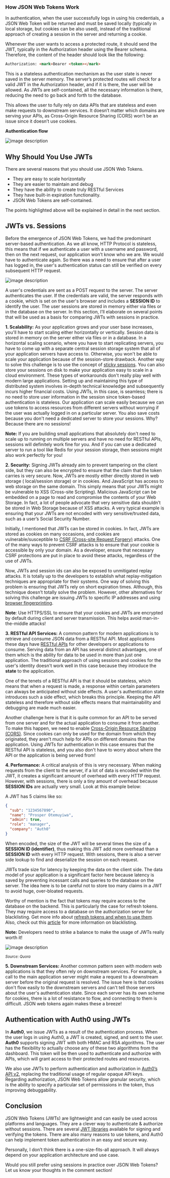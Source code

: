 ### How JSON Web Tokens Work

In authentication, when the user successfully logs in using his credentials, a JSON Web Token will be returned and must be saved locally (typically in local storage, but cookies can be also used), instead of the traditional approach of creating a session in the server and returning a cookie.

Whenever the user wants to access a protected route, it should send the JWT, typically in the Authorization header using the Bearer schema. Therefore, the content of the header should look like the following:

```html
Authorization: <mark>Bearer <token></mark>
```

This is a stateless authentication mechanism as the user state is never saved in the server memory. The server’s protected routes will check for a valid JWT in the Authorization header, and if it is there, the user will be allowed. As JWTs are self-contained, all the necessary information is there, reducing the need to go back and forth to the database.

This allows the user to fully rely on data APIs that are stateless and even make requests to downstream services. It doesn’t matter which domains are serving your APIs, as Cross-Origin Resource Sharing (CORS) won’t be an issue since it doesn’t use cookies.

**Authentication flow**

![image description][1]

## Why Should You Use JWTs

There are several reasons that you should use JSON Web Tokens.

- They are easy to scale horizontally
- They are easier to maintain and debug
- They have the ability to create truly RESTful Services
- They have built-in expiration functionality.
- JSON Web Tokens are self-contained.

The points highlighted above will be explained in detail in the next section.

## JWTs vs. Sessions

Before the emergence of JSON Web Tokens, we had the predominant server-based authentication. As we all know, HTTP Protocol is stateless, this means that if we authenticate a user with a username and password, then on the next request, our application won’t know who we are. We would have to authenticate again. So there was a need to ensure that after a user has logged in, the user's authentication status can still be verified on every subsequent HTTP request.

![image description][2]

A user's credentials are sent as a POST request to the server. The server authenticates the user. If the credentials are valid, the server responds with a cookie, which is set on the user's browser and includes a **SESSION ID** to identify the user. The user sessions are stored in memory either via files or in the database on the server. In this section, I’ll elaborate on several points that will be used as a basis for comparing JWTs with sessions in practice.

**1. Scalability:** As your application grows and your user base increases, you'll have to start scaling either horizontally or vertically. Session data is stored in memory on the server either via files or in a database. In a horizontal scaling scenario, where you have to start replicating servers, you have to come up with a separate central session storage system that all of your application servers have access to. Otherwise, you won't be able to scale your application because of the session-store drawback. Another way to solve this challenge is to use the concept of [sticky sessions](http://stackoverflow.com/questions/10494431/sticky-and-non-sticky-sessions). You can also store your sessions on disk to make your application easy to scale in a cloud environment. These types of workarounds don't really play well with modern large applications. Setting up and maintaining this type of distributed system involves in-depth technical knowledge and subsequently incurs higher financial costs. Using JWTs, in this case, is seamless; there is no need to store user information in the session since token-based authentication is stateless. Our application can scale easily because we can use tokens to access resources from different servers without worrying if the user was actually logged in on a particular server. You also save costs because you don't need a dedicated server to store your sessions. Why? Because there are no sessions!

**Note:** If you are building small applications that absolutely don't need to scale up to running on multiple servers and have no need for RESTful APIs, sessions will definitely work fine for you. And if you can use a dedicated server to run a tool like Redis for your session storage, then sessions might also work perfectly for you!

**2. Security:** Signing JWTs already aim to prevent tampering on the client side, but they can also be encrypted to ensure that the claim that the token carries is very secure. Now, JWTs are mostly either directly stored in web storage ( local/session storage) or in cookies. And JavaScript has access to web storage on the same domain. This simply means that your JWTs might be vulnerable to XSS (Cross-site Scripting). Malicious JavaScript can be embedded on a page to read and compromise the contents of your Web Storage. In fact, a lot of people advocate that very sensitive data shouldn’t be stored in Web Storage because of XSS attacks. A very typical example is ensuring that your JWTs are not encoded with very sensitive/trusted data, such as a user’s Social Security Number.

Initially, I mentioned that JWTs can be stored in cookies. In fact, JWTs are stored as cookies on many occasions, and cookies are vulnerable/susceptible to [CSRF (Cross-site Request Forgery)](https://www.owasp.org/index.php/Cross-Site_Request_Forgery_(CSRF)) attacks. One of the many ways to prevent CSRF attacks is to ensure that your cookie is accessible by only your domain. As a developer, ensure that necessary CSRF protections are put in place to avoid these attacks, regardless of the use of JWTs.

Now, JWTs and session ids can also be exposed to unmitigated replay attacks. It is totally up to the developers to establish what replay-mitigation techniques are appropriate for their systems. One way of solving this problem is ensuring that JWTs rely on short expiration times. Although, this technique doesn’t totally solve the problem. However, other alternatives for solving this challenge are issuing JWTs to specific IP addresses and using [browser fingerprinting](http://www.networkworld.com/article/2884026/security0/browser-fingerprints-and-why-they-are-so-hard-to-erase.html).

**Note**: Use HTTPS/SSL to ensure that your cookies and JWTs are encrypted by default during client and server transmission. This helps avoid man-in-the-middle attacks!

**3. RESTful API Services:** A common pattern for modern applications is to retrieve and consume JSON data from a RESTful API. Most applications these days have [RESTful APIs](http://www.restapitutorial.com/) for other developers or applications to consume. Serving data from an API has several distinct advantages, one of them which is the ability for data to be used in more than just one application. The traditional approach of using sessions and cookies for the user's identity doesn't work well in this case because they introduce the **state** to the application.

One of the tenets of a RESTful API is that it should be stateless, which means that when a request is made, a response within certain parameters can always be anticipated without side effects. A user's authentication state introduces such a side effect, which breaks this principle. Keeping the API stateless and therefore without side effects means that maintainability and debugging are made much easier.

Another challenge here is that it is quite common for an API to be served from one server and for the actual application to consume it from another. To make this happen, we need to enable [Cross-Origin Resource Sharing (CORS)](https://developer.mozilla.org/en-US/docs/Web/HTTP/Access_control_CORS). Since cookies can only be used for the domain from which they originated, they aren't much help for APIs on different domains than the application. Using JWTs for authentication in this case ensures that the RESTful API is stateless, and you also don't have to worry about where the API or the application is being served from!


**4. Performance:**  A critical analysis of this is very necessary. When making requests from the client to the server, if a lot of data is encoded within the JWT, it creates a significant amount of overhead with every HTTP request. However, with sessions, there is only a tiny amount of overhead because **SESSION IDs** are actually very small. Look at this example below:

A JWT has 5 claims like so:

```json
{
  "sub": "1234567890",
  "name": "Prosper Otemuyiwa",
  "admin": true,
  "role": "manager",
  "company": "Auth0"
}
```

When encoded, the size of the JWT will be several times the size of a **SESSION ID (identifier)**, thus making this JWT add more overhead than a **SESSION ID** with every HTTP request. With sessions, there is also a server side lookup to find and deserialize the session on each request.

JWTs trade size for latency by keeping the data on the client side. The data model of your application is a significant factor here because latency is saved by preventing incessant calls and queries to the database on the server. The idea here is to be careful not to store too many claims in a JWT to avoid huge, over-bloated requests.

Worthy of mention is the fact that tokens may require access to the database on the backend. This is particularly the case for refresh tokens. They may require access to a database on the authorization server for blacklisting. Get more info about [refresh tokens and when to use them](https://auth0.com/blog/refresh-tokens-what-are-they-and-when-to-use-them/). Also, check out this [article](https://auth0.com/blog/blacklist-json-web-token-api-keys) for more information on blacklisting.

**Note:** Developers need to strike a balance to make the usage of JWTs really worth it!

![image description][3]

<sub>_Source: Quora_</sub>

**5. Downstream Services:** Another common pattern seen with modern web applications is that they often rely on downstream services. For example, a call to the main application server might make a request to a downstream server before the original request is resolved. The issue here is that cookies don't flow easily to the downstream servers and can't tell those servers about the user's authentication state. Since each server has its own scheme for cookies, there is a lot of resistance to flow, and connecting to them is difficult. JSON web tokens again makes these a breeze!

## Authentication with Auth0 using JWTs

In **Auth0**, we issue JWTs as a result of the authentication process. When the user logs in using Auth0, a JWT is created, signed, and sent to the user. **Auth0** supports signing JWT with both HMAC and RSA algorithms. The user has the flexibility to actually choose any of these two algorithms from the dashboard.  This token will be then used to authenticate and authorize with APIs, which will grant access to their protected routes and resources.

We also use JWTs to perform authentication and authorization in [Auth0’s API v2](https://auth0.com/docs/api/management/v2), replacing the traditional usage of regular opaque API keys. Regarding authorization, JSON Web Tokens allow granular security, which is the ability to specify a particular set of permissions in the token, thus improving debuggability.

## Conclusion

JSON Web Tokens (JWTs) are lightweight and can easily be used across platforms and languages. They are a clever way to authenticate & authorize without sessions. There are several [JWT libraries](https://jwt.io/#libraries-io) available for signing and verifying the tokens. There are also many reasons to use tokens, and Auth0 can help implement token authentication in an easy and secure way.

Personally, I don’t think there is a one-size-fits-all approach. It will always depend on your application architecture and use case.

Would you still prefer using sessions in practice over JSON Web Tokens? Let us know your thoughts in the comment section!

[1]: http://i.imgur.com/OCD5AJB.png
[2]: https://i.imgur.com/cGa7eQn.png
[3]: https://i.imgur.com/VTtdMwC.png
